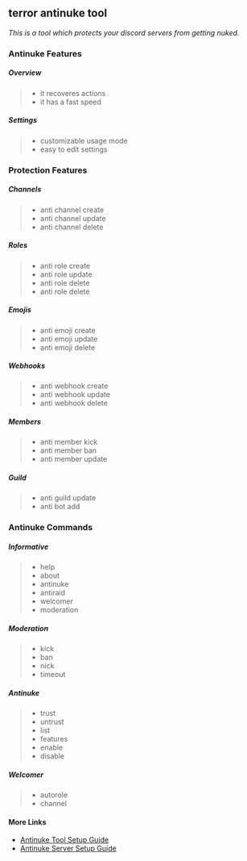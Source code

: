 ## terror antinuke tool
*This is a tool which protects your discord servers from getting nuked.*

### Antinuke Features
##### *Overview*
> - it recoveres actions
> - it has a fast speed
##### *Settings*
> - customizable usage mode
> - easy to edit settings
### Protection Features
##### *Channels*
> - anti channel create
> - anti channel update
> - anti channel delete

##### *Roles*
> - anti role create
> - anti role update
> - anti role delete
> - anti role delete
  
##### *Emojis*
> - anti emoji create
> - anti emoji update
> - anti emoji delete

##### *Webhooks*
> - anti webhook create
> - anti webhook update
> - anti webhook delete

##### *Members*
> - anti member kick
> - anti member ban
> - anti member update

##### *Guild*
> - anti guild update
> - anti bot add

### Antinuke Commands
##### *Informative*
> - help
> - about
> - antinuke
> - antiraid
> - welcomer
> - moderation
##### *Moderation*
> - kick
> - ban
> - nick
> - timeout
##### *Antinuke*
> - trust
> - untrust
> - list
> - features
> - enable
> - disable
##### *Welcomer*
> - autorole
> - channel
#### More Links
- [Antinuke Tool Setup Guide](https://github.com/Sxlitude/antinuke/blob/main/Guide/Intro/ToolSetupGuide.md)
- [Antinuke Server Setup Guide](https://github.com/Sxlitude/antinuke/blob/main/Guide/Intro/ServerSetupGuide.md)